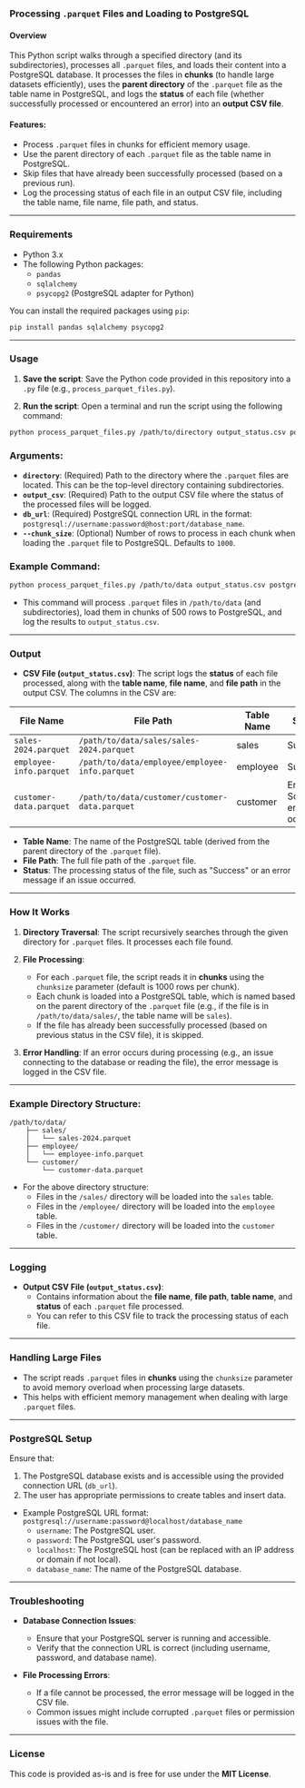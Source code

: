 ### Processing `.parquet` Files and Loading to PostgreSQL

#### Overview

This Python script walks through a specified directory (and its subdirectories), processes all `.parquet` files, and loads their content into a PostgreSQL database. It processes the files in **chunks** (to handle large datasets efficiently), uses the **parent directory** of the `.parquet` file as the table name in PostgreSQL, and logs the **status** of each file (whether successfully processed or encountered an error) into an **output CSV file**.

#### Features:
- Process `.parquet` files in chunks for efficient memory usage.
- Use the parent directory of each `.parquet` file as the table name in PostgreSQL.
- Skip files that have already been successfully processed (based on a previous run).
- Log the processing status of each file in an output CSV file, including the table name, file name, file path, and status.

---

### Requirements

- Python 3.x
- The following Python packages:
  - `pandas`
  - `sqlalchemy`
  - `psycopg2` (PostgreSQL adapter for Python)

You can install the required packages using `pip`:

```bash
pip install pandas sqlalchemy psycopg2
```

---

### Usage

1. **Save the script**: Save the Python code provided in this repository into a `.py` file (e.g., `process_parquet_files.py`).
  
2. **Run the script**: Open a terminal and run the script using the following command:

```bash
python process_parquet_files.py /path/to/directory output_status.csv postgresql://username:password@localhost/database_name --chunk_size 1000
```

### Arguments:

- **`directory`**: (Required) Path to the directory where the `.parquet` files are located. This can be the top-level directory containing subdirectories.
- **`output_csv`**: (Required) Path to the output CSV file where the status of the processed files will be logged.
- **`db_url`**: (Required) PostgreSQL connection URL in the format: `postgresql://username:password@host:port/database_name`.
- **`--chunk_size`**: (Optional) Number of rows to process in each chunk when loading the `.parquet` file to PostgreSQL. Defaults to `1000`.

### Example Command:

```bash
python process_parquet_files.py /path/to/data output_status.csv postgresql://user:password@localhost/mydatabase --chunk_size 500
```

- This command will process `.parquet` files in `/path/to/data` (and subdirectories), load them in chunks of 500 rows to PostgreSQL, and log the results to `output_status.csv`.

---

### Output

- **CSV File (`output_status.csv`)**: The script logs the **status** of each file processed, along with the **table name**, **file name**, and **file path** in the output CSV. The columns in the CSV are:

| File Name             | File Path                                              | Table Name  | Status          |
|-----------------------|--------------------------------------------------------|-------------|-----------------|
| `sales-2024.parquet`  | `/path/to/data/sales/sales-2024.parquet`               | sales       | Success         |
| `employee-info.parquet` | `/path/to/data/employee/employee-info.parquet`       | employee    | Success         |
| `customer-data.parquet` | `/path/to/data/customer/customer-data.parquet`      | customer    | Error: Some error occurred |

- **Table Name**: The name of the PostgreSQL table (derived from the parent directory of the `.parquet` file).
- **File Path**: The full file path of the `.parquet` file.
- **Status**: The processing status of the file, such as "Success" or an error message if an issue occurred.

---

### How It Works

1. **Directory Traversal**: The script recursively searches through the given directory for `.parquet` files. It processes each file found.
  
2. **File Processing**:
   - For each `.parquet` file, the script reads it in **chunks** using the `chunksize` parameter (default is 1000 rows per chunk).
   - Each chunk is loaded into a PostgreSQL table, which is named based on the parent directory of the `.parquet` file (e.g., if the file is in `/path/to/data/sales/`, the table name will be `sales`).
   - If the file has already been successfully processed (based on previous status in the CSV file), it is skipped.

3. **Error Handling**: If an error occurs during processing (e.g., an issue connecting to the database or reading the file), the error message is logged in the CSV file.

---

### Example Directory Structure:

```
/path/to/data/
    ├── sales/
    │   └── sales-2024.parquet
    ├── employee/
    │   └── employee-info.parquet
    └── customer/
        └── customer-data.parquet
```

- For the above directory structure:
  - Files in the `/sales/` directory will be loaded into the `sales` table.
  - Files in the `/employee/` directory will be loaded into the `employee` table.
  - Files in the `/customer/` directory will be loaded into the `customer` table.

---

### Logging

- **Output CSV File (`output_status.csv`)**:
  - Contains information about the **file name**, **file path**, **table name**, and **status** of each `.parquet` file processed.
  - You can refer to this CSV file to track the processing status of each file.

---

### Handling Large Files

- The script reads `.parquet` files in **chunks** using the `chunksize` parameter to avoid memory overload when processing large datasets.
- This helps with efficient memory management when dealing with large `.parquet` files.

---

### PostgreSQL Setup

Ensure that:
1. The PostgreSQL database exists and is accessible using the provided connection URL (`db_url`).
2. The user has appropriate permissions to create tables and insert data.

- Example PostgreSQL URL format: `postgresql://username:password@localhost/database_name`
  - `username`: The PostgreSQL user.
  - `password`: The PostgreSQL user's password.
  - `localhost`: The PostgreSQL host (can be replaced with an IP address or domain if not local).
  - `database_name`: The name of the PostgreSQL database.

---

### Troubleshooting

- **Database Connection Issues**:
  - Ensure that your PostgreSQL server is running and accessible.
  - Verify that the connection URL is correct (including username, password, and database name).
  
- **File Processing Errors**:
  - If a file cannot be processed, the error message will be logged in the CSV file.
  - Common issues might include corrupted `.parquet` files or permission issues with the file.

---

### License

This code is provided as-is and is free for use under the **MIT License**.
